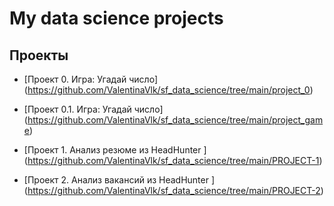 # My data science projects

## Проекты

* [Проект 0. Игра: Угадай число] (https://github.com/ValentinaVlk/sf_data_science/tree/main/project_0)

* [Проект 0.1. Игра: Угадай число] (https://github.com/ValentinaVlk/sf_data_science/tree/main/project_game)

* [Проект 1. Анализ резюме из HeadHunter ] (https://github.com/ValentinaVlk/sf_data_science/tree/main/PROJECT-1)

* [Проект 2. Анализ вакансий из HeadHunter ] (https://github.com/ValentinaVlk/sf_data_science/tree/main/PROJECT-2)